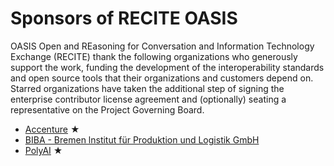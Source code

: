 # Sponsors of RECITE OASIS

OASIS Open and REasoning for Conversation and Information Technology Exchange (RECITE) thank the following organizations who generously support the work, funding the development of the interoperability standards and open source tools that their organizations and customers depend on. Starred organizations have taken the additional step of signing the enterprise contributor license agreement and (optionally) seating a representative on the Project Governing Board. 

* [Accenture](https://www.accenture.com/) &bigstar; 
* [BIBA - Bremen lnstitut für Produktion und Logistik GmbH](https://www.biba.uni-bremen.de/)
* [PolyAI](https://www.polyai.com/) &bigstar; 
